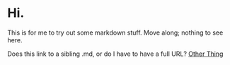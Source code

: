 # Hi.

This is for me to try out some markdown stuff. Move along; nothing to see here.

Does this link to a sibling .md, or do I have to have a full URL? [Other Thing](OtherThing.md)

